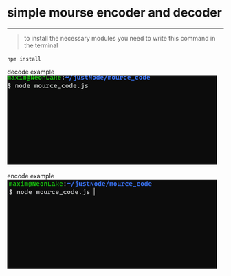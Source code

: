 # simple mourse encoder and decoder
***


> to install the necessary modules you need to write this command in the terminal 

```
npm install 
```

decode example
 <br />
![](https://github.com/Raspunt/code_mourse/blob/master/readme_gif/decode_mourse.gif)


encode example
 <br />
![](https://github.com/Raspunt/code_mourse/blob/master/readme_gif/encode_mourse.gif)

